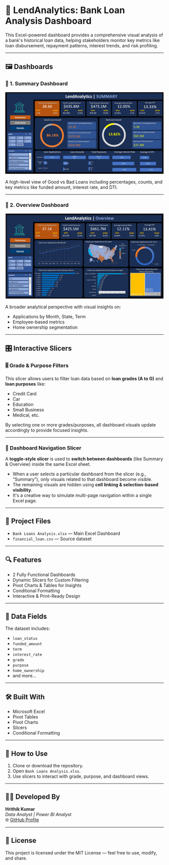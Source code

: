 # 💼 LendAnalytics: Bank Loan Analysis Dashboard

This Excel-powered dashboard provides a comprehensive visual analysis of a bank's historical loan data, helping stakeholders monitor key metrics like loan disbursement, repayment patterns, interest trends, and risk profiling.

---

## 🖼️ Dashboards

### 🔷 1. Summary Dashboard

![Summary Dashboard](Summary%20Dashboard.png)

A high-level view of Good vs Bad Loans including percentages, counts, and key metrics like funded amount, interest rate, and DTI.

---

### 🔶 2. Overview Dashboard

![Overview Dashboard](Overview%20Dashboard.png)

A broader analytical perspective with visual insights on:
- Applications by Month, State, Term
- Employee-based metrics
- Home ownership segmentation

---

## 🎛️ Interactive Slicers

### 🎚️ Grade & Purpose Filters

This slicer allows users to filter loan data based on **loan grades (A to G)** and **loan purposes** like:
- Credit Card
- Car
- Education
- Small Business
- Medical, etc.

By selecting one or more grades/purposes, all dashboard visuals update accordingly to provide focused insights.

---

### 📂 Dashboard Navigation Slicer

A **toggle-style slicer** is used to **switch between dashboards** (like Summary & Overview) inside the same Excel sheet.

- When a user selects a particular dashboard from the slicer (e.g., “Summary”), only visuals related to that dashboard become visible.
- The remaining visuals are hidden using **cell linking & selection-based visibility**.
- It's a creative way to simulate multi-page navigation within a single Excel page.

---

## 📁 Project Files

- `Bank Loans Analysis.xlsx` — Main Excel Dashboard  
- `financial_loan.csv` — Source dataset

---

## 🔍 Features

- 2 Fully Functional Dashboards  
- Dynamic Slicers for Custom Filtering  
- Pivot Charts & Tables for Insights  
- Conditional Formatting  
- Interactive & Print-Ready Design  

---

## 📂 Data Fields

The dataset includes:
- `loan_status`
- `funded_amount`
- `term`
- `interest_rate`
- `grade`
- `purpose`
- `home_ownership`
- and more...

---

## 🛠 Built With

- Microsoft Excel  
- Pivot Tables  
- Pivot Charts  
- Slicers  
- Conditional Formatting  

---

## 📌 How to Use

1. Clone or download the repository.  
2. Open `Bank Loans Analysis.xlsx`.  
3. Use slicers to interact with grade, purpose, and dashboard views.  

---

## 👨‍💻 Developed By

**Hrithik Kumar**  
*Data Analyst | Power BI Analyst*  
🌐 [GitHub Profile](https://github.com/hrithik15082000)

---

## 📝 License

This project is licensed under the MIT License — feel free to use, modify, and share.
